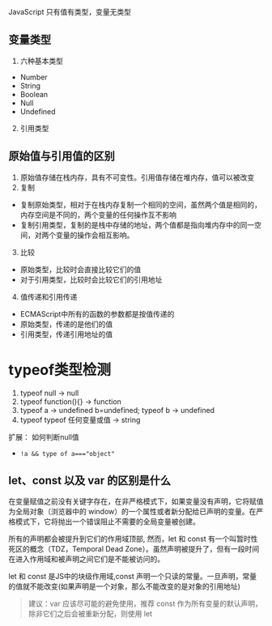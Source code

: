JavaScript 只有值有类型，变量无类型
## 变量类型
1. 六种基本类型
  * Number
  * String
  * Boolean
  * Null
  * Undefined

2. 引用类型

## 原始值与引用值的区别
1. 原始值存储在栈内存，具有不可变性。引用值存储在堆内存，值可以被改变
2. 复制
  * 复制原始类型，相对于在栈内存复制一个相同的空间，虽然两个值是相同的，内存空间是不同的，两个变量的任何操作互不影响
  * 复制引用类型，复制的是栈中存储的地址，两个值都是指向堆内存中的同一空间，对两个变量的操作会相互影响。

3. 比较
  * 原始类型，比较时会直接比较它们的值
  * 对于引用类型，比较时会比较它们的引用地址

4. 值传递和引用传递
  * ECMAScript中所有的函数的参数都是按值传递的
  * 原始类型，传递的是他们的值
  * 引用类型，传递引用地址的值


# typeof类型检测
1. typeof null -> null
2. typeof function(){} -> function
3. typeof a -> undefined
  b=undefined; typeof b -> undefined
4. typeof typeof 任何变量或值 -> string

扩展： 如何判断null值
  - ` !a && type of a==="object" `


## let、const 以及 var 的区别是什么
在变量赋值之前没有关键字存在，在非严格模式下，如果变量没有声明，它将赋值为全局对象（浏览器中的 window）的一个属性或者新分配给已声明的变量。在严格模式下，它将抛出一个错误阻止不需要的全局变量被创建。

所有的声明都会被提升到它们的作用域顶部, 然而，let 和 const 有一个叫暂时性死区的概念（TDZ，Temporal Dead Zone）。虽然声明被提升了，但有一段时间在进入作用域和被声明之间它们是不能被访问的。

let 和 const 是JS中的块级作用域,const 声明一个只读的常量。一旦声明，常量的值就不能改变(如果声明是一个对象，那么不能改变的是对象的引用地址)

> 建议：var 应该尽可能的避免使用，推荐 const 作为所有变量的默认声明，除非它们之后会被重新分配，则使用 let
